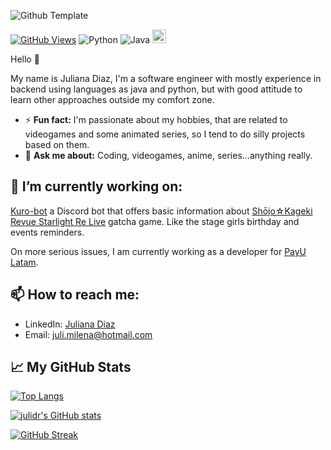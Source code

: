 ![Github Template](https://user-images.githubusercontent.com/7529833/126946376-35bb97c0-d35b-4d1c-9c03-1ff59b7bb0a6.png)


[![GitHub Views](https://komarev.com/ghpvc/?username=julidr&color=FAC151)]()
![Python](https://img.shields.io/badge/Python-Intermediate-1e415e)
![Java](https://img.shields.io/badge/Java-Intermediate-ed2025)
<a href="https://www.linkedin.com/in/juliana-milena-diaz-ramirez-54487113b/"> <img alt="julidr's LinkedIN" width="22px" src="https://raw.githubusercontent.com/peterthehan/peterthehan/master/assets/linkedin.svg" /></a>

Hello 👋

My name is Juliana Diaz, I'm a software engineer with mostly experience in backend using languages as java and python, but with good attitude to learn other approaches outside my comfort zone.

- ⚡ **Fun fact:** I'm passionate about my hobbies, that are related to videogames and some animated series, so I tend to do silly projects based on them.
- 💬 **Ask me about:** Coding, videogames, anime, series...anything really.

## 🔭 I’m currently working on: ##

[Kuro-bot](https://github.com/julidr/kuro-bot) a Discord bot that offers basic information about [Shōjo☆Kageki Revue Starlight Re Live](https://www.en.revuestarlight-relive.com/) gatcha game. Like the stage girls birthday and events reminders.

On more serious issues, I am currently working as a developer for [PayU Latam](https://colombia.payu.com/en/home/).

## 📫 How to reach me: ##

- LinkedIn: [Juliana Diaz](https://www.linkedin.com/in/juliana-milena-diaz-ramirez-54487113b/)
- Email: juli.milena@hotmail.com

## &#x1f4c8; My GitHub Stats ##

[![Top Langs](https://github-readme-stats.vercel.app/api/top-langs/?username=julidr&hide=html,css,matlab,plpgsql&theme=dark&hide_border=true&layout=compact)](https://github.com/julidr/github-readme-stats)

[![julidr's GitHub stats](https://github-readme-stats.vercel.app/api?username=julidr&show_icons=true&line_height=27&count_private=true&theme=dark&hide_border=true)](https://github.com/julidr/github-readme-stats)

[![GitHub Streak](https://github-readme-streak-stats.herokuapp.com/?user=julidr&theme=dark&hide_border=true)](https://git.io/streak-stats)

<!--
**julidr/julidr** is a ✨ _special_ ✨ repository because its `README.md` (this file) appears on your GitHub profile.

Here are some ideas to get you started:

- 🔭 I’m currently working on ...
- 🌱 I’m currently learning ...
- 👯 I’m looking to collaborate on ...
- 🤔 I’m looking for help with ...
- 💬 Ask me about ...
- 📫 How to reach me: ...
- 😄 Pronouns: ...
- ⚡ Fun fact: ...
-->
